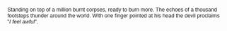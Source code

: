<span style="font-family:Arial; font-size:12;">

Standing on top of a million burnt corpses, ready to burn more. The echoes of a thousand footsteps thunder around the world. With one finger pointed at his head the devil proclaims  
"*I feel awful*".  


